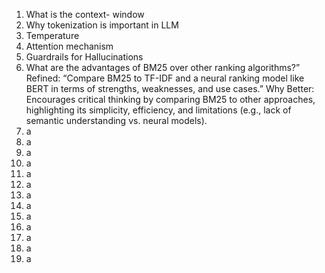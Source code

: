1. What is the context- window 
2. Why tokenization is important in LLM 
3. Temperature 
4. Attention mechanism 
5. Guardrails for Hallucinations
6. What are the advantages of BM25 over other ranking algorithms?”
  Refined: “Compare BM25 to TF-IDF and a neural ranking model like BERT in terms of strengths, weaknesses, and use cases.”
  Why Better: Encourages critical thinking by comparing BM25 to other approaches, highlighting its simplicity, efficiency, and limitations (e.g., lack of semantic understanding vs. neural models).
7. a
8. a
9. a
10. a
11. a
12. a
13. a
14. a
15. a
16. a
17. a
18. a
19. a
